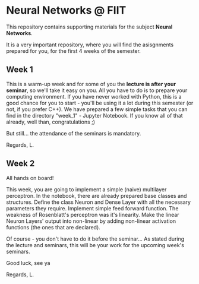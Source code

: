 # Neural Networks @ FIIT

This repository contains supporting materials for the subject __Neural Networks__.

It is a very important repository, where you will find the asisgnments prepared for you, for the first 4 weeks of the semester.

##  Week 1
This is a warm-up week and for some of you the __lecture is after your seminar__, so we'll take it easy on you. 
All you have to do is to prepare your computing environment. 
If you have never worked with Python, this is a good chance for you to start - you'll be using it a lot during this semester (or not, if you prefer C++).
We have prepared a few simple tasks that you can find in the directory "week_1" - Jupyter Notebook.
If you know all of that already, well than, congratulations ;)

But still... the attendance of the seminars is mandatory.

Regards, L.

## Week 2
All hands on board!

This week, you are going to implement a simple (naive) multilayer perceptron.
In the notebook, there are already prepared base classes and structures. Define the class Neuron and Dense Layer with all the necessary parameters they require. Implement simple feed forward function. The weakness of Rosenblatt's perceptron was it's linearity. Make the linear Neuron Layers' output into non-linear by adding non-linear activation functions (the ones that are declared).

Of course - you don't have to do it before the seminar... 
As stated during the lecture and seminars, this will be your work for the upcoming week's seminars.

Good luck,
see ya

Regards, L.